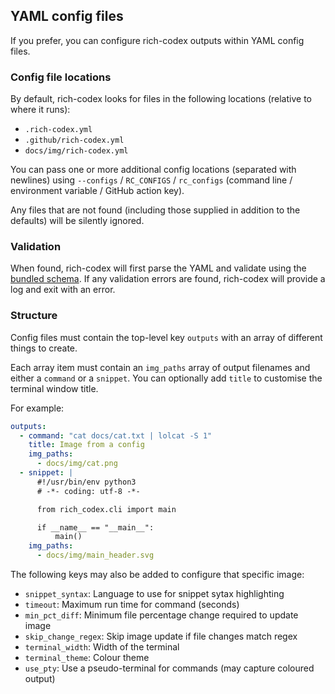 ## YAML config files

If you prefer, you can configure rich-codex outputs within YAML config files.

### Config file locations

By default, rich-codex looks for files in the following locations (relative to where it runs):

- `.rich-codex.yml`
- `.github/rich-codex.yml`
- `docs/img/rich-codex.yml`

You can pass one or more additional config locations (separated with newlines) using `--configs` / `RC_CONFIGS` / `rc_configs` (command line / environment variable / GitHub action key).

Any files that are not found (including those supplied in addition to the defaults) will be silently ignored.

### Validation

When found, rich-codex will first parse the YAML and validate using the [bundled schema](https://github.com/ewels/rich-codex/blob/main/config-schema.yml).
If any validation errors are found, rich-codex will provide a log and exit with an error.

### Structure

Config files must contain the top-level key `outputs` with an array of different things to create.

Each array item must contain an `img_paths` array of output filenames and either a `command` or a `snippet`.
You can optionally add `title` to customise the terminal window title.

For example:

```yaml
outputs:
  - command: "cat docs/cat.txt | lolcat -S 1"
    title: Image from a config
    img_paths:
      - docs/img/cat.png
  - snippet: |
      #!/usr/bin/env python3
      # -*- coding: utf-8 -*-

      from rich_codex.cli import main

      if __name__ == "__main__":
          main()
    img_paths:
      - docs/img/main_header.svg
```

The following keys may also be added to configure that specific image:

- `snippet_syntax`: Language to use for snippet sytax highlighting
- `timeout`: Maximum run time for command (seconds)
- `min_pct_diff`: Minimum file percentage change required to update image
- `skip_change_regex`: Skip image update if file changes match regex
- `terminal_width`: Width of the terminal
- `terminal_theme`: Colour theme
- `use_pty`: Use a pseudo-terminal for commands (may capture coloured output)
